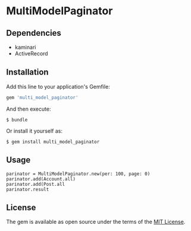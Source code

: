 # MultiModelPaginator
## Dependencies
* kaminari
* ActiveRecord

## Installation

Add this line to your application's Gemfile:

```ruby
gem 'multi_model_paginator'
```

And then execute:

    $ bundle

Or install it yourself as:

    $ gem install multi_model_paginator

## Usage

```
parinator = MultiModelPaginator.new(per: 100, page: 0)
parinator.add(Account.all)
parinator.add(Post.all
parinator.result
```

## License

The gem is available as open source under the terms of the [MIT License](https://opensource.org/licenses/MIT).
